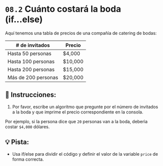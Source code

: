 # `08.2` Cuánto costará la boda (if...else)

Aquí tenemos una tabla de precios de una compañía de catering de bodas:

| # de invitados        | Precio    |
| --------------------- | --------- |
| Hasta 50 personas     | $4,000    |
| Hasta 100 personas    | $10,000   |
| Hasta 200 personas    | $15,000   |
| Más de 200 personas   | $20,000   |


## 📝 Instrucciones:

1. Por favor, escribe un algoritmo que pregunte por el número de invitados a la boda y que imprime el precio correspondiente en la consola.

Por ejemplo, si la persona dice que `20` personas van a la boda, deberìa costar `$4,000` dólares.

## 💡 Pista:

+ Usa if/else para dividir el código y definir el valor de la variable `price` de forma correcta.
